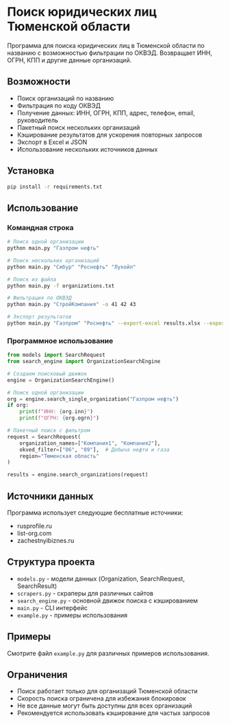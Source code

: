 # Поиск юридических лиц Тюменской области

Программа для поиска юридических лиц в Тюменской области по названию с возможностью фильтрации по ОКВЭД. Возвращает ИНН, ОГРН, КПП и другие данные организаций.

## Возможности

- Поиск организаций по названию
- Фильтрация по коду ОКВЭД
- Получение данных: ИНН, ОГРН, КПП, адрес, телефон, email, руководитель
- Пакетный поиск нескольких организаций
- Кэширование результатов для ускорения повторных запросов
- Экспорт в Excel и JSON
- Использование нескольких источников данных

## Установка

```bash
pip install -r requirements.txt
```

## Использование

### Командная строка

```bash
# Поиск одной организации
python main.py "Газпром нефть"

# Поиск нескольких организаций
python main.py "Сибур" "Роснефть" "Лукойл"

# Поиск из файла
python main.py -f organizations.txt

# Фильтрация по ОКВЭД
python main.py "СтройКомпания" -o 41 42 43

# Экспорт результатов
python main.py "Газпром" "Роснефть" --export-excel results.xlsx --export-json results.json
```

### Программное использование

```python
from models import SearchRequest
from search_engine import OrganizationSearchEngine

# Создаем поисковый движок
engine = OrganizationSearchEngine()

# Поиск одной организации
org = engine.search_single_organization("Газпром нефть")
if org:
    print(f"ИНН: {org.inn}")
    print(f"ОГРН: {org.ogrn}")

# Пакетный поиск с фильтром
request = SearchRequest(
    organization_names=["Компания1", "Компания2"],
    okved_filter=["06", "09"],  # Добыча нефти и газа
    region="Тюменская область"
)

results = engine.search_organizations(request)
```

## Источники данных

Программа использует следующие бесплатные источники:
- rusprofile.ru
- list-org.com
- zachestnyibiznes.ru

## Структура проекта

- `models.py` - модели данных (Organization, SearchRequest, SearchResult)
- `scrapers.py` - скраперы для различных сайтов
- `search_engine.py` - основной движок поиска с кэшированием
- `main.py` - CLI интерфейс
- `example.py` - примеры использования

## Примеры

Смотрите файл `example.py` для различных примеров использования.

## Ограничения

- Поиск работает только для организаций Тюменской области
- Скорость поиска ограничена для избежания блокировок
- Не все данные могут быть доступны для всех организаций
- Рекомендуется использовать кэширование для частых запросов